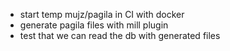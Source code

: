 




- start temp mujz/pagila in CI with docker
- generate pagila files with mill plugin
- test that we can read the db with generated files

